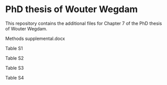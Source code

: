 # PhD thesis of Wouter Wegdam

This repository contains the additional files for Chapter 7 of the PhD thesis of Wouter Wegdam.

Methods supplemental.docx

Table S1

Table S2

Table S3

Table S4
